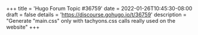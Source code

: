 +++
title = 'Hugo Forum Topic #36759'
date = 2022-01-26T10:45:30-08:00
draft = false
details = 'https://discourse.gohugo.io/t/36759'
description = "Generate "main.css" only with tachyons.css calls really used on the website"
+++
